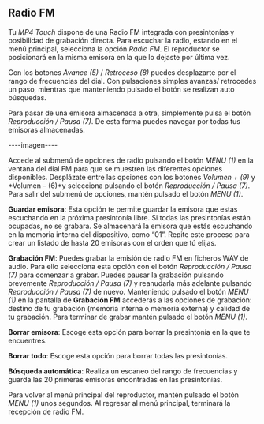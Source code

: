 ## Radio FM

Tu *MP4 Touch* dispone de una Radio FM integrada con presintonías y posibilidad de grabación directa. Para escuchar la radio, estando en el menú principal, selecciona la opción *Radio FM*. El reproductor se posicionará en la misma emisora en la que lo dejaste por última vez.

Con los botones *Avance (5)* / *Retroceso (8)* puedes desplazarte por el rango de frecuencias del dial. Con pulsaciones simples avanzas/ retrocedes un paso, mientras que manteniendo pulsado el botón se realizan auto búsquedas. 

Para pasar de una emisora almacenada a otra, simplemente pulsa el botón *Reproducción / Pausa (7)*. De esta forma puedes navegar por todas tus emisoras almacenadas.


----imagen----

Accede al submenú de opciones de radio pulsando el botón *MENU (1)* en la ventana del dial FM para que se muestren las diferentes opciones disponibles. Desplázate entre las opciones con los botones *Volumen + (9)* y *Volumen – (6)*y selecciona pulsando el botón *Reproducción / Pausa (7)*. Para salir del submenú de opciones, mantén pulsado el botón *MENU (1)*.

**Guardar emisora**: Esta opción te permite guardar la emisora que estas escuchando en la próxima presintonía libre. Si todas las presintonías están ocupadas, no se grabara. Se almacenará la emisora que estás escuchando en la memoria interna del dispositivo, como “01”. Repite este proceso para crear un listado de hasta 20 emisoras con el orden que tú elijas.

**Grabación FM**: Puedes grabar la emisión de radio FM en ficheros WAV de audio.
Para ello selecciona esta opción con el botón *Reproducción / Pausa (7)* para comenzar a grabar. Puedes pausar la grabación pulsando brevemente *Reproducción / Pausa (7)* y reanudarla más adelante pulsando *Reproducción / Pausa (7)* de nuevo. Manteniendo pulsado el botón *MENU (1)* en la pantalla de **Grabación FM** accederás a las opciones de grabación: destino de tu grabación (memoria interna o memoria externa) y calidad de tu grabación. Para terminar de grabar mantén pulsado el botón *MENU (1)*.

**Borrar emisora**: Escoge esta opción para borrar la presintonía en la que te encuentres.

**Borrar todo**: Escoge esta opción para borrar todas las presintonías.

**Búsqueda automática**: Realiza un escaneo del rango de frecuencias y guarda las
20 primeras emisoras encontradas en las presintonías.

Para volver al menú principal del reproductor, mantén pulsado el botón *MENU (1)* unos segundos. Al regresar al menú principal, terminará la recepción de radio FM.

